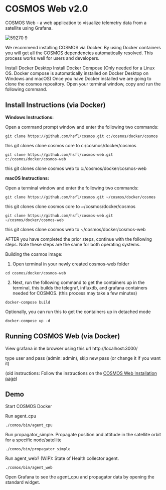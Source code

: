 # COSMOS Web v2.0

COSMOS Web - a web application to visualize telemetry data from a satellite using Grafana. 

![59270 9](https://user-images.githubusercontent.com/1541868/159378681-836b043d-a14a-44c6-a586-7de8fca09ad0.png)

We recommend installing COSMOS via Docker. By using Docker containers you will get all the COSMOS dependencies automatically resolved. This process works well for users and developers.

Install Docker Desktop
Install Docker Compose (Only needed for a Linux OS. Docker compose is automatically installed on Docker Desktop on Windows and macOS)
Once you have Docker installed we are going to clone the cosmos repository. Open your terminal window, copy and run the following command.

## Install Instructions (via Docker)

**Windows Instructions:** 

Open a command prompt window and enter the following two commands: 

```shell
git clone https://github.com/hsfl/cosmos.git c:/cosmos/docker/cosmos
```
this git clones clone cosmos core to c:/cosmos/docker/cosmos
 
```shell
git clone https://github.com/hsfl/cosmos-web.git c:/cosmos/docker/cosmos-web
```
this git clones clone cosmos web to c:/cosmos/docker/cosmos-web


**macOS Instructions:**

Open a terminal window and enter the following two commands: 

```shell
git clone https://github.com/hsfl/cosmos.git ~/cosmos/docker/cosmos
```
this git clones clone cosmos core to ~/cosmos/docker/cosmos
 
```shell
git clone https://github.com/hsfl/cosmos-web.git ~/cosmos/docker/cosmos-web
```
this git clones clone cosmos web to ~/cosmos/docker/cosmos-web

AFTER you have completed the prior steps, continue with the following steps. Note these steps are the same for both operating systems. 

Building the cosmos image:

1. Open terminal in your newly created cosmos-web folder
```shell
cd cosmos/docker/cosmos-web
```
2. Next, run the following command to get the containers up in the terminal, this builds the telegraf, influxdb, and grafana containers needed for COSMOS. (this process may take a few minutes)
```
docker-compose build
```

Optionally, you can run this to get the containers up in detached mode
```
docker-compose up -d
```

## Running COSMOS Web (via Docker)

View grafana in the browser using this url
http://localhost:3000/

type user and pass (admin: admin), skip new pass (or change it if you want it)

(old instructions: Follow the instructions on the [COSMOS Web Installation page](https://hsfl.github.io/cosmos-docs/pages/2-getting_started/install/cosmos-web.html))


## Demo 

Start COSMOS Docker

Run agent_cpu
```
./comos/bin/agent_cpu 
```


Run propagator_simple. Propagate position and attitude in the satellite orbit for a specific node/satellite
```
./comos/bin/propagator_simple
```

Run agent_web? (WIP): State of Health collector agent.
```
./comos/bin/agent_web
```

Open Grafana to see the agent_cpu and propagator data by opening the standard widget.
